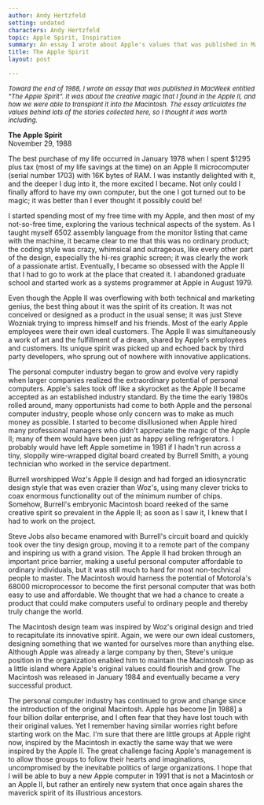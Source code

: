 ```yaml
---
author: Andy Hertzfeld
setting: undated
characters: Andy Hertzfeld
topic: Apple Spirit, Inspiration
summary: An essay I wrote about Apple's values that was published in MacWeek
title: The Apple Spirit
layout: post

---
```


  
  
_<font size="-1">Toward the end of 1988, I wrote an essay that was published in MacWeek entitled "The Apple Spirit". It was about the creative magic that I found in the Apple II, and how we were able to transplant it into the Macintosh. The essay articulates the values behind lots of the stories collected here, so I thought it was worth including.<br>
    </font>_
  
  
**The Apple Spirit**  
November 29, 1988  
  
  
The best purchase of my life occurred in January 1978 when I spent $1295 plus tax (most of my life savings at the time) on an Apple II microcomputer (serial number 1703) with 16K bytes of RAM. I was instantly delighted with it, and the deeper I dug into it, the more excited I became. Not only could I finally afford to have my own computer, but the one I got turned out to be magic; it was better than I ever thought it possibly could be!  
  
  
I started spending most of my free time with my Apple, and then most of my not-so-free time, exploring the various technical aspects of the system. As I taught myself 6502 assembly language from the monitor listing that came with the machine, it became clear to me that this was no ordinary product; the coding style was crazy, whimsical and outrageous, like every other part of the design, especially the hi-res graphic screen; it was clearly the work of a passionate artist. Eventually, I became so obsessed with the Apple II that I had to go to work at the place that created it. I abandoned graduate school and started work as a systems programmer at Apple in August 1979.  
  
  
Even though the Apple II was overflowing with both technical and marketing genius, the best thing about it was the spirit of its creation. It was not conceived or designed as a product in the usual sense; it was just Steve Wozniak trying to impress himself and his friends. Most of the early Apple employees were their own ideal customers. The Apple II was simultaneously a work of art and the fulfillment of a dream, shared by Apple's employees and customers. Its unique spirit was picked up and echoed back by third party developers, who sprung out of nowhere with innovative applications.  
  
  
The personal computer industry began to grow and evolve very rapidly when larger companies realized the extraordinary potential of personal computers. Apple's sales took off like a skyrocket as the Apple II became accepted as an established industry standard. By the time the early 1980s rolled around, many opportunists had come to both Apple and the personal computer industry, people whose only concern was to make as much money as possible. I started to become disillusioned when Apple hired many professional managers who didn't appreciate the magic of the Apple II; many of them would have been just as happy selling refrigerators. I probably would have left Apple sometime in 1981 if I hadn't run across a tiny, sloppily wire-wrapped digital board created by Burrell Smith, a young technician who worked in the service department.  
  
  
Burrell worshipped Woz's Apple II design and had forged an idiosyncratic design style that was even crazier than Woz's, using many clever tricks to coax enormous functionality out of the minimum number of chips. Somehow, Burrell's embryonic Macintosh board reeked of the same creative spirit so prevalent in the Apple II; as soon as I saw it, I knew that I had to work on the project.  
  
  
Steve Jobs also became enamored with Burrell's circuit board and quickly took over the tiny design group, moving it to a remote part of the company and inspiring us with a grand vision. The Apple II had broken through an important price barrier, making a useful personal computer affordable to ordinary individuals, but it was still much to hard for most non-technical people to master. The Macintosh would harness the potential of Motorola's 68000 microprocessor to become the first personal computer that was both easy to use and affordable. We thought that we had a chance to create a product that could make computers useful to ordinary people and thereby truly change the world.  
  
  
The Macintosh design team was inspired by Woz's original design and tried to recapitulate its innovative spirit. Again, we were our own ideal customers, designing something that we wanted for ourselves more than anything else. Although Apple was already a large company by then, Steve's unique position in the organization enabled him to maintain the Macintosh group as a little island where Apple's original values could flourish and grow. The Macintosh was released in January 1984 and eventually became a very successful product.  
  
  
The personal computer industry has continued to grow and change since the introduction of the original Macintosh. Apple has become [in 1988] a four billion dollar enterprise, and I often fear that they have lost touch with their original values. Yet I remember having similar worries right before starting work on the Mac. I'm sure that there are little groups at Apple right now, inspired by the Macintosh in exactly the same way that we were inspired by the Apple II. The great challenge facing Apple's management is to allow those groups to follow their hearts and imaginations, uncompromised by the inevitable politics of large organizations. I hope that I will be able to buy a new Apple computer in 1991 that is not a Macintosh or an Apple II, but rather an entirely new system that once again shares the maverick spirit of its illustrious ancestors. 

